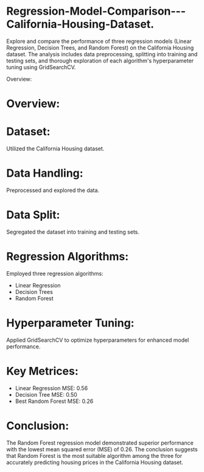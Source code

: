# Regression-Model-Comparison---California-Housing-Dataset.
Explore and compare the performance of three regression models (Linear Regression, Decision Trees, and Random Forest) on the California Housing dataset. The analysis includes data preprocessing, splitting into training and testing sets, and thorough exploration of each algorithm's hyperparameter tuning using GridSearchCV.

Overview:
# Overview:
# Dataset:
Utilized the California Housing dataset.
# Data Handling:
Preprocessed and explored the data.
# Data Split:
Segregated the dataset into training and testing sets.
# Regression Algorithms:
Employed three regression algorithms:
- Linear Regression
- Decision Trees
- Random Forest
# Hyperparameter Tuning:
Applied GridSearchCV to optimize hyperparameters for enhanced model performance.

# Key Metrices:
- Linear Regression MSE: 0.56
- Decision Tree MSE: 0.50
- Best Random Forest MSE: 0.26

# Conclusion:
The Random Forest regression model demonstrated superior performance with the lowest mean squared error (MSE) of 0.26.
The conclusion suggests that Random Forest is the most suitable algorithm among the three for accurately predicting housing prices in the California Housing dataset.
